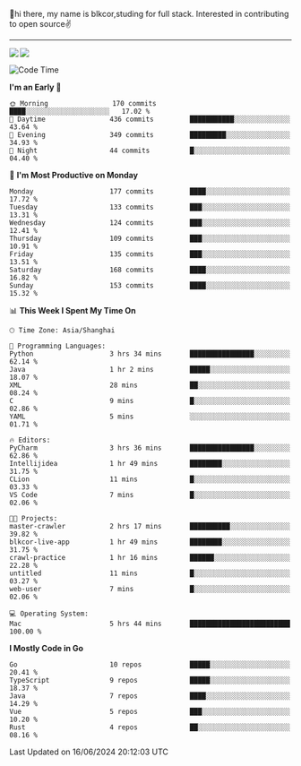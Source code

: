 👋hi there, my name is blkcor,studing for full stack.
Interested in contributing to open source✌️

<hr/>

![](https://github-readme-stats.vercel.app/api?username=blkcor)
<a href="https://github.com/blkcor/github-readme-stats">
    <img align="left" src="https://github-readme-stats.vercel.app/api/top-langs/?username=blkcor&hide=jupyter%20notebook,shaderlab,tex,c%23&langs_count=9" />
</a>


<!--START_SECTION:waka-->
![Code Time](http://img.shields.io/badge/Code%20Time-1%2C101%20hrs%2034%20mins-blue)

**I'm an Early 🐤** 

```text
🌞 Morning                170 commits         ████░░░░░░░░░░░░░░░░░░░░░   17.02 % 
🌆 Daytime                436 commits         ███████████░░░░░░░░░░░░░░   43.64 % 
🌃 Evening                349 commits         █████████░░░░░░░░░░░░░░░░   34.93 % 
🌙 Night                  44 commits          █░░░░░░░░░░░░░░░░░░░░░░░░   04.40 % 
```
📅 **I'm Most Productive on Monday** 

```text
Monday                   177 commits         ████░░░░░░░░░░░░░░░░░░░░░   17.72 % 
Tuesday                  133 commits         ███░░░░░░░░░░░░░░░░░░░░░░   13.31 % 
Wednesday                124 commits         ███░░░░░░░░░░░░░░░░░░░░░░   12.41 % 
Thursday                 109 commits         ███░░░░░░░░░░░░░░░░░░░░░░   10.91 % 
Friday                   135 commits         ███░░░░░░░░░░░░░░░░░░░░░░   13.51 % 
Saturday                 168 commits         ████░░░░░░░░░░░░░░░░░░░░░   16.82 % 
Sunday                   153 commits         ████░░░░░░░░░░░░░░░░░░░░░   15.32 % 
```


📊 **This Week I Spent My Time On** 

```text
🕑︎ Time Zone: Asia/Shanghai

💬 Programming Languages: 
Python                   3 hrs 34 mins       ████████████████░░░░░░░░░   62.14 % 
Java                     1 hr 2 mins         █████░░░░░░░░░░░░░░░░░░░░   18.07 % 
XML                      28 mins             ██░░░░░░░░░░░░░░░░░░░░░░░   08.24 % 
C                        9 mins              █░░░░░░░░░░░░░░░░░░░░░░░░   02.86 % 
YAML                     5 mins              ░░░░░░░░░░░░░░░░░░░░░░░░░   01.71 % 

🔥 Editors: 
PyCharm                  3 hrs 36 mins       ████████████████░░░░░░░░░   62.86 % 
Intellijidea             1 hr 49 mins        ████████░░░░░░░░░░░░░░░░░   31.75 % 
CLion                    11 mins             █░░░░░░░░░░░░░░░░░░░░░░░░   03.33 % 
VS Code                  7 mins              █░░░░░░░░░░░░░░░░░░░░░░░░   02.06 % 

🐱‍💻 Projects: 
master-crawler           2 hrs 17 mins       ██████████░░░░░░░░░░░░░░░   39.82 % 
blkcor-live-app          1 hr 49 mins        ████████░░░░░░░░░░░░░░░░░   31.75 % 
crawl-practice           1 hr 16 mins        ██████░░░░░░░░░░░░░░░░░░░   22.28 % 
untitled                 11 mins             █░░░░░░░░░░░░░░░░░░░░░░░░   03.27 % 
web-user                 7 mins              █░░░░░░░░░░░░░░░░░░░░░░░░   02.06 % 

💻 Operating System: 
Mac                      5 hrs 44 mins       █████████████████████████   100.00 % 
```

**I Mostly Code in Go** 

```text
Go                       10 repos            █████░░░░░░░░░░░░░░░░░░░░   20.41 % 
TypeScript               9 repos             █████░░░░░░░░░░░░░░░░░░░░   18.37 % 
Java                     7 repos             ████░░░░░░░░░░░░░░░░░░░░░   14.29 % 
Vue                      5 repos             ███░░░░░░░░░░░░░░░░░░░░░░   10.20 % 
Rust                     4 repos             ██░░░░░░░░░░░░░░░░░░░░░░░   08.16 % 
```




 Last Updated on 16/06/2024 20:12:03 UTC
<!--END_SECTION:waka-->


